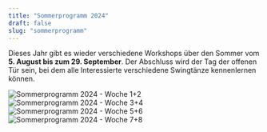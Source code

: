 ```yaml
---
title: "Sommerprogramm 2024"
draft: false
slug: "sommerprogramm"
---
```


Dieses Jahr gibt es wieder verschiedene Workshops über den Sommer vom **5. August bis zum 29. September**. Der Abschluss wird der Tag der offenen Tür sein, bei dem alle Interessierte verschiedene Swingtänze kennenlernen können.

![Sommerprogramm 2024 - Woche 1+2](../Sommerprogramm_Woche_1+2_v3.jpg)
![Sommerprogramm 2024 - Woche 3+4](../Sommerprogramm_Woche_3+4_v3.jpg)
![Sommerprogramm 2024 - Woche 5+6](../Sommerprogramm_Woche_5+6_v3.jpg)
![Sommerprogramm 2024 - Woche 7+8](../Sommerprogramm_Woche_7+8_v3.jpg)
